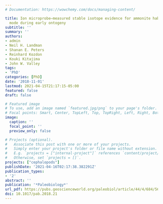 ```yaml
---
# Documentation: https://wowchemy.com/docs/managing-content/

title: Ion microprobe–measured stable isotope evidence for ammonite habitat and life
  mode during early ontogeny
subtitle: ''
summary: ''
authors:
- admin
- Neil H. Landman
- Shanan E. Peters
- Reinhard Kozdon
- Kouki Kitajima
- John W. Valley
tags:
- 'PhD'
categories: [PhD]
date: '2018-11-01'
lastmod: 2021-04-15T21:17:15-05:00
featured: false
draft: false

# Featured image
# To use, add an image named `featured.jpg/png` to your page's folder.
# Focal points: Smart, Center, TopLeft, Top, TopRight, Left, Right, BottomLeft, Bottom, BottomRight.
image:
  caption: ''
  focal_point: ''
  preview_only: false

# Projects (optional).
#   Associate this post with one or more of your projects.
#   Simply enter your project's folder or file name without extension.
#   E.g. `projects = ["internal-project"]` references `content/project/deep-learning/index.md`.
#   Otherwise, set `projects = []`.
projects: ["cephalopods"]
publishDate: '2021-04-16T02:17:38.382291Z'
publication_types:
- '2'
abstract: ''
publication: '*Paleobiology*'
url_pdf: https://pubs.geoscienceworld.org/paleobiol/article/44/4/684/567716/ion-microprobe-measured-stable-isotope-evidence
doi: 10.1017/pab.2018.21
---
```

